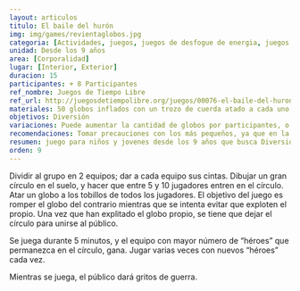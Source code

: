 ```yaml
---
layout: articulos
titulo: El baile del hurón
img: img/games/revientaglobos.jpg
categoria: [Actividades, juegos, juegos de desfogue de energia, juegos de habilidad]
unidad: Desde los 9 años
area: [Corporalidad]
lugar: [Interior, Exterior]
duracion: 15
participantes: + 8 Participantes
ref_nombre: Juegos de Tiempo Libre
ref_url: http://juegosdetiempolibre.org/juegos/00076-el-baile-del-huron/
materiales: 50 globos inflados con un trozo de cuerda atado a cada uno, cinta o cuerda para marcar un círculo en el suelo, (opcional 10 cintas de cabeza negras con una pluma, 10 cintas de cabeza blancas con una pluma).
objetivos: Diversión
variaciones: Puede aumentar la cantidad de globos por participantes, o colocarlos en otras partes del cuerpo.
recomendaciones: Tomar precauciones con los más pequeños, ya que en la rapidez de la actividad pueden salir lastimados.
resumen: juego para niños y jovenes desde los 9 años que busca Diversión y estimulo de la corporalidad
orden: 9
---
```

Dividir al grupo en 2 equipos; dar a cada equipo sus cintas. Dibujar un gran círculo en el suelo, y hacer que entre 5 y 10 jugadores entren en el círculo. Atar un globo a los tobillos de todos los jugadores. El objetivo del juego es romper el globo del contrario mientras que se intenta evitar que exploten el propio. Una vez que han explitado el globo propio, se tiene que dejar el círculo para unirse al público.

Se juega durante 5 minutos, y el equipo con mayor número de “héroes” que permanezca en el círculo, gana. Jugar varias veces con nuevos “héroes” cada vez.

Mientras se juega, el público dará gritos de guerra.